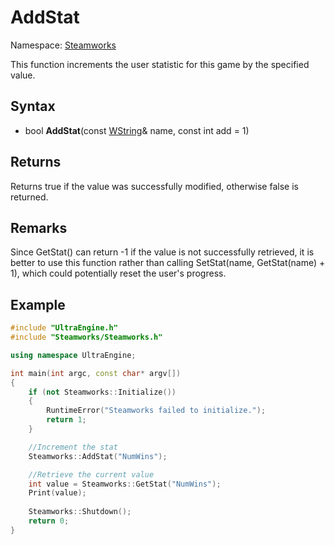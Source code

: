 # AddStat

Namespace: [Steamworks](Steamworks.md)

This function increments the user statistic for this game by the specified value.

## Syntax

- bool **AddStat**(const [WString](WString.md)& name, const int add = 1)

## Returns

Returns true if the value was successfully modified, otherwise false is returned.

## Remarks

Since GetStat() can return -1 if the value is not successfully retrieved, it is better to use this function rather than calling SetStat(name, GetStat(name) + 1), which could potentially reset the user's progress.

## Example

```c++
#include "UltraEngine.h"
#include "Steamworks/Steamworks.h"

using namespace UltraEngine;

int main(int argc, const char* argv[])
{
    if (not Steamworks::Initialize())
    {
        RuntimeError("Steamworks failed to initialize.");
        return 1;
    }

    //Increment the stat
    Steamworks::AddStat("NumWins");

    //Retrieve the current value
    int value = Steamworks::GetStat("NumWins");
    Print(value);
    
    Steamworks::Shutdown();
    return 0;
}
```
